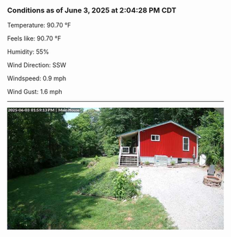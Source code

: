 ### Conditions as of June 3, 2025 at 2:04:28 PM CDT 

Temperature: 90.70 &deg;F

Feels like: 90.70 &deg;F

Humidity: 55%

Wind Direction: SSW

Windspeed: 0.9 mph

Wind Gust: 1.6 mph

---

<img src="./images/latest.jpeg"/>

